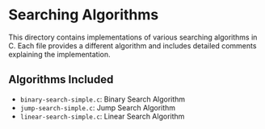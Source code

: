 # Searching Algorithms

This directory contains implementations of various searching algorithms in C. Each file provides a different algorithm and includes detailed comments explaining the implementation.

## Algorithms Included

- `binary-search-simple.c`: Binary Search Algorithm
- `jump-search-simple.c`: Jump Search Algorithm
- `linear-search-simple.c`: Linear Search Algorithm
